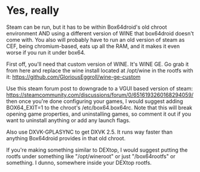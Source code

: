 # Yes, really

Steam can be run, but it has to be within Box64droid's old chroot environment AND using a different version of WINE that box64droid doesn't come with.
You also will probably have to run an old version of steam as CEF, being chromium-based, eats up all the RAM, and it makes it even worse if you run it under box64.

First off, you'll need that custom version of WINE. It's WINE GE. Go grab it from here and replace the wine install located at /opt/wine in the rootfs with it: https://github.com/GloriousEggroll/wine-ge-custom

Use this steam forum post to downgrade to a VGUI based version of steam: https://steamcommunity.com/discussions/forum/0/6516193260168294059/
then once you're done configuring your games, I would suggest adding BOX64_EXIT=1 to the chroot's /etc/box64.box64rc.
Note that this will break opening game properties, and uninstalling games, so comment it out if you want to uninstall anything or add any launch flags.

Also use DXVK-GPLASYNC to get DXVK 2.5. It runs way faster than anything Box64droid provides in that old chroot.

If you're making something similar to DEXtop, I would suggest putting the rootfs under something like "/opt/wineroot" or just "/box64rootfs" or something. I dunno, somewhere inside your DEXtop rootfs.

